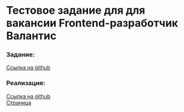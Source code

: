 # Тестовое задание для для вакансии Frontend-разработчик Валантис

### Задание:
[Ссылка на github](https://github.com/ValantisJewelry/TestTaskValantis)

### Реализация:  
[Ссылка на github](https://github.com/caH40/Test-Task-Valantis)  
[Страница](https://cah40.github.io/Test-Task-Valantis/)
